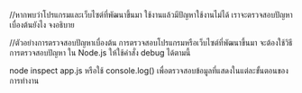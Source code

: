 //หากพบว่าโปรแกรมและเว็บไซต์ที่พัฒนาขึ้นมา ใช้งานแล้วมีปัญหาใช้งานไม่ได้ เราจะตรวจสอบปัญหาเบื่องต้นยังไง จงอธิบาย

//ตัวอย่างการตรวจสอบปัญหาเบื่องต้น การตรวจสอบโปรแกรมหรือเว็บไซต์ที่พัฒนาขึ้นมา จะต้องใช้วิธีการตรวจสอบปัญหา ใน Node.js ให้ใช้คำสั่ง debug ได้ตามนี้

node inspect app.js
หรือใช้ console.log() เพื่อตรวจสอบข้อมูลที่แสดงในแต่ละขั้นตอนของการทำงาน

